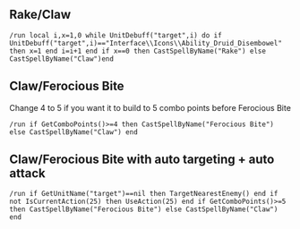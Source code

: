 ## Rake/Claw
```
/run local i,x=1,0 while UnitDebuff("target",i) do if UnitDebuff("target",i)=="Interface\\Icons\\Ability_Druid_Disembowel" then x=1 end i=i+1 end if x==0 then CastSpellByName("Rake") else CastSpellByName("Claw")end
```


## Claw/Ferocious Bite 
Change 4 to 5 if you want it to build to 5 combo points before Ferocious Bite
```
/run if GetComboPoints()>=4 then CastSpellByName("Ferocious Bite") else CastSpellByName("Claw") end
```


## Claw/Ferocious Bite with auto targeting + auto attack
```
/run if GetUnitName("target")==nil then TargetNearestEnemy() end if not IsCurrentAction(25) then UseAction(25) end if GetComboPoints()>=5 then CastSpellByName("Ferocious Bite") else CastSpellByName("Claw") end
```